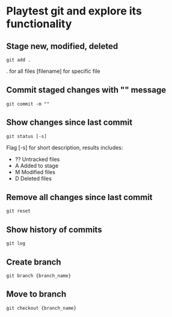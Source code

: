 # Playtest git and explore its functionality

## Stage new, modified, deleted
`git add .`

. for all files
[filename] for specific file

## Commit staged changes with "" message
`git commit -m ""`

## Show changes since last commit
`git status [-s]`

Flag [-s] for short description, results includes:
* ?? Untracked files
* A  Added to stage
* M  Modified files
* D  Deleted files

## Remove all changes since last commit
`git reset`

## Show history of commits
`git log`

## Create branch
`git branch {branch_name}`

## Move to branch
`git checkout {branch_name}`
